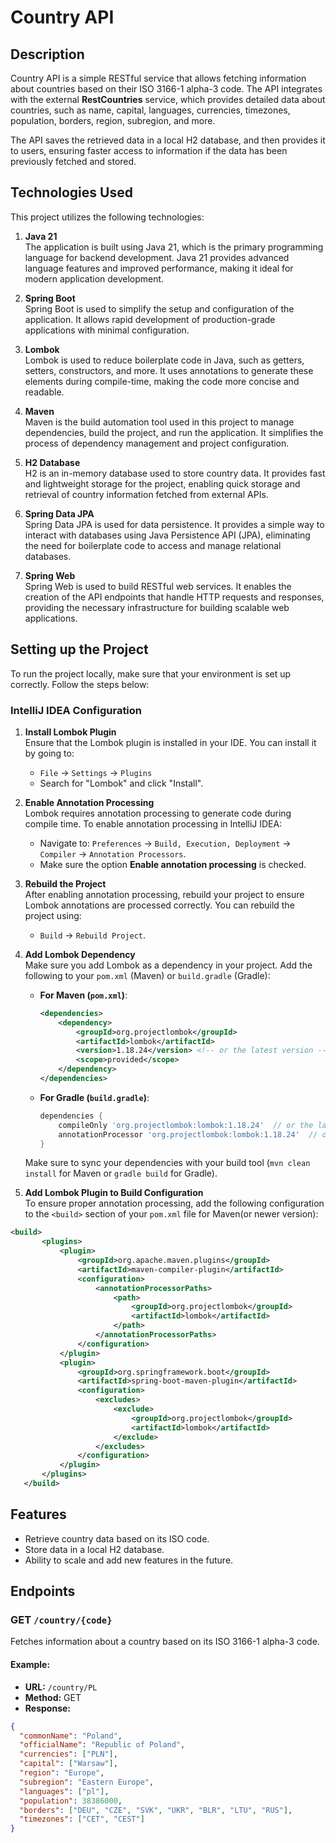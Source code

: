 # Country API

## Description

Country API is a simple RESTful service that allows fetching information about countries based on their ISO 3166-1 alpha-3 code. The API integrates with the external **RestCountries** service, which provides detailed data about countries, such as name, capital, languages, currencies, timezones, population, borders, region, subregion, and more.

The API saves the retrieved data in a local H2 database, and then provides it to users, ensuring faster access to information if the data has been previously fetched and stored.

## Technologies Used

This project utilizes the following technologies:

1. **Java 21**  
   The application is built using Java 21, which is the primary programming language for backend development. Java 21 provides advanced language features and improved performance, making it ideal for modern application development.

2. **Spring Boot**  
   Spring Boot is used to simplify the setup and configuration of the application. It allows rapid development of production-grade applications with minimal configuration.

3. **Lombok**  
   Lombok is used to reduce boilerplate code in Java, such as getters, setters, constructors, and more. It uses annotations to generate these elements during compile-time, making the code more concise and readable.

4. **Maven**  
   Maven is the build automation tool used in this project to manage dependencies, build the project, and run the application. It simplifies the process of dependency management and project configuration.

5. **H2 Database**  
   H2 is an in-memory database used to store country data. It provides fast and lightweight storage for the project, enabling quick storage and retrieval of country information fetched from external APIs.

6. **Spring Data JPA**  
   Spring Data JPA is used for data persistence. It provides a simple way to interact with databases using Java Persistence API (JPA), eliminating the need for boilerplate code to access and manage relational databases.

7. **Spring Web**  
   Spring Web is used to build RESTful web services. It enables the creation of the API endpoints that handle HTTP requests and responses, providing the necessary infrastructure for building scalable web applications.

## Setting up the Project

To run the project locally, make sure that your environment is set up correctly. Follow the steps below:

### IntelliJ IDEA Configuration

1. **Install Lombok Plugin**  
   Ensure that the Lombok plugin is installed in your IDE. You can install it by going to:
   - `File` → `Settings` → `Plugins`
   - Search for "Lombok" and click "Install".

2. **Enable Annotation Processing**  
   Lombok requires annotation processing to generate code during compile time. To enable annotation processing in IntelliJ IDEA:
   - Navigate to: `Preferences` → `Build, Execution, Deployment` → `Compiler` → `Annotation Processors`.
   - Make sure the option **Enable annotation processing** is checked.

3. **Rebuild the Project**  
   After enabling annotation processing, rebuild your project to ensure Lombok annotations are processed correctly. You can rebuild the project using:
   - `Build` → `Rebuild Project`.

4. **Add Lombok Dependency**  
   Make sure you add Lombok as a dependency in your project. Add the following to your `pom.xml` (Maven) or `build.gradle` (Gradle):

   - **For Maven (`pom.xml`)**:
     ```xml
     <dependencies>
         <dependency>
             <groupId>org.projectlombok</groupId>
             <artifactId>lombok</artifactId>
             <version>1.18.24</version> <!-- or the latest version -->
             <scope>provided</scope>
         </dependency>
     </dependencies>
     ```

   - **For Gradle (`build.gradle`)**:
     ```gradle
     dependencies {
         compileOnly 'org.projectlombok:lombok:1.18.24'  // or the latest version
         annotationProcessor 'org.projectlombok:lombok:1.18.24'  // or the latest version
     }
     ```

   Make sure to sync your dependencies with your build tool (`mvn clean install` for Maven or `gradle build` for Gradle).

5. **Add Lombok Plugin to Build Configuration**  
   To ensure proper annotation processing, add the following configuration to the `<build>` section of your `pom.xml` file for Maven(or newer version):
 ```xml
<build>
		<plugins>
			<plugin>
				<groupId>org.apache.maven.plugins</groupId>
				<artifactId>maven-compiler-plugin</artifactId>
				<configuration>
					<annotationProcessorPaths>
						<path>
							<groupId>org.projectlombok</groupId>
							<artifactId>lombok</artifactId>
						</path>
					</annotationProcessorPaths>
				</configuration>
			</plugin>
			<plugin>
				<groupId>org.springframework.boot</groupId>
				<artifactId>spring-boot-maven-plugin</artifactId>
				<configuration>
					<excludes>
						<exclude>
							<groupId>org.projectlombok</groupId>
							<artifactId>lombok</artifactId>
						</exclude>
					</excludes>
				</configuration>
			</plugin>
		</plugins>
	</build>
```

## Features

- Retrieve country data based on its ISO code.
- Store data in a local H2 database.
- Ability to scale and add new features in the future.

## Endpoints

### GET `/country/{code}`

Fetches information about a country based on its ISO 3166-1 alpha-3 code.

#### Example:

- **URL:** `/country/PL`
- **Method:** GET
- **Response:**

```json
{
  "commonName": "Poland",
  "officialName": "Republic of Poland",
  "currencies": ["PLN"],
  "capital": ["Warsaw"],
  "region": "Europe",
  "subregion": "Eastern Europe",
  "languages": ["pl"],
  "population": 38386000,
  "borders": ["DEU", "CZE", "SVK", "UKR", "BLR", "LTU", "RUS"],
  "timezones": ["CET", "CEST"]
}
